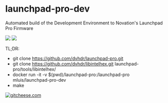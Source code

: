 # launchpad-pro-dev
Automated build of the Development Environment to Novation's Launchpad Pro Firmware

[![](https://images.microbadger.com/badges/version/mluis/launchpad-pro-dev.svg)](https://microbadger.com/images/mluis/launchpad-pro-dev "Get your own version badge on microbadger.com") [![](https://images.microbadger.com/badges/image/mluis/launchpad-pro-dev.svg)](https://microbadger.com/images/mluis/launchpad-pro-dev "Get your own image badge on microbadger.com")

TL;DR:
  - git clone https://github.com/dvhdr/launchpad-pro.git
  - git clone https://github.com/dvhdr/libintelhex.git launchpad-pro/tools/libintelhex/
  - docker run -it -v $(pwd)/launchpad-pro:/launchpad-pro mluis/launchpad-pro-dev
  - make

[![gitcheese.com](https://s3.amazonaws.com/gitcheese-ui-master/images/badge.svg)](https://www.gitcheese.com/donate/users/162384/repos/97500167)
